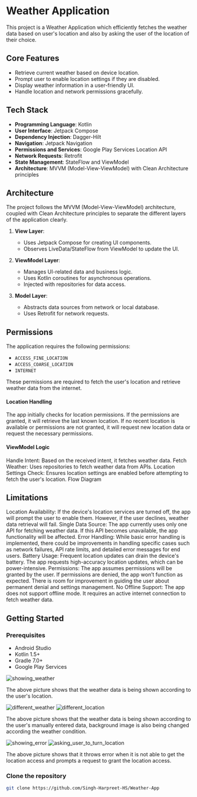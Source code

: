 
# Weather Application

This project is a Weather Application which efficiently fetches the weather data based on user's location and also by asking the user of the location of their choice.

## Core Features

- Retrieve current weather based on device location.
- Prompt user to enable location settings if they are disabled.
- Display weather information in a user-friendly UI.
- Handle location and network permissions gracefully.

## Tech Stack

- **Programming Language**: Kotlin
- **User Interface**: Jetpack Compose
- **Dependency Injection**: Dagger-Hilt
- **Navigation**: Jetpack Navigation
- **Permissions and Services**: Google Play Services Location API
- **Network Requests**: Retrofit
- **State Management**: StateFlow and ViewModel
- **Architecture**: MVVM (Model-View-ViewModel) with Clean Architecture principles

## Architecture

The project follows the MVVM (Model-View-ViewModel) architecture, coupled with Clean Architecture principles to separate the different layers of the application clearly. 

1. **View Layer**:
   - Uses Jetpack Compose for creating UI components.
   - Observes LiveData/StateFlow from ViewModel to update the UI.
  
2. **ViewModel Layer**:
   - Manages UI-related data and business logic.
   - Uses Kotlin coroutines for asynchronous operations.
   - Injected with repositories for data access.
  
3. **Model Layer**:
   - Abstracts data sources from network or local database.
   - Uses Retrofit for network requests.

## Permissions

The application requires the following permissions:

- `ACCESS_FINE_LOCATION`
- `ACCESS_COARSE_LOCATION`
- `INTERNET`

These permissions are required to fetch the user's location and retrieve weather data from the internet.

#### Location Handling
The app initially checks for location permissions. If the permissions are granted, it will retrieve the last known location. If no recent location is available or permissions are not granted, it will request new location data or request the necessary permissions.

#### ViewModel Logic
Handle Intent: Based on the received intent, it fetches weather data.
Fetch Weather: Uses repositories to fetch weather data from APIs.
Location Settings Check: Ensures location settings are enabled before attempting to fetch the user's location.
Flow Diagram

## Limitations
Location Availability: If the device's location services are turned off, the app will prompt the user to enable them. However, if the user declines, weather data retrieval will fail.
Single Data Source: The app currently uses only one API for fetching weather data. If this API becomes unavailable, the app functionality will be affected.
Error Handling: While basic error handling is implemented, there could be improvements in handling specific cases such as network failures, API rate limits, and detailed error messages for end users.
Battery Usage: Frequent location updates can drain the device's battery. The app requests high-accuracy location updates, which can be power-intensive.
Permissions: The app assumes permissions will be granted by the user. If permissions are denied, the app won’t function as expected. There is room for improvement in guiding the user about permanent denial and settings management.
No Offline Support: The app does not support offline mode. It requires an active internet connection to fetch weather data.


## Getting Started

### Prerequisites

- Android Studio
- Kotlin 1.5+
- Gradle 7.0+
- Google Play Services


![showing_weather](https://github.com/user-attachments/assets/df0bf54a-1c80-4ebf-bff9-4ac52897c65d)

The above picture shows that the weather data is being shown according to the user's location.

![different_weather](https://github.com/user-attachments/assets/06e12d19-de41-4965-b597-a50ea84ac20a)
![different_location](https://github.com/user-attachments/assets/25c64306-7e22-4106-806c-fb0c19dc6d98)

The above picture shows that the weather data is being shown according to the user's manually entered data, background image is also being changed according the weather condition.

![showing_error](https://github.com/user-attachments/assets/f0c4fafb-a84c-4bf5-b5c6-60864852994d)
![asking_user_to_turn_location](https://github.com/user-attachments/assets/2047e623-06fa-442d-bf6d-d9e950bd4bbb)

The above picture shows that it throws error when it is not able to get the location access and prompts a request to grant the location access.




### Clone the repository




```bash
git clone https://github.com/Singh-Harpreet-HS/Weather-App



